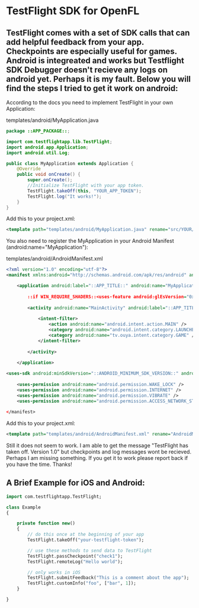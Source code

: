 TestFlight SDK for OpenFL
=========================

TestFlight comes with a set of SDK calls that can add helpful feedback from your app. Checkpoints are especially useful for games.
Android is integreated and works but Testflight SDK Debugger doesn't recieve any logs on android yet. Perhaps it is my fault.
Below you will find the steps I tried to get it work on android:
--------------
According to the docs you need to implement TestFlight in your own Application:


templates/android/MyApplication.java
```java
package ::APP_PACKAGE::;

import com.testflightapp.lib.TestFlight;
import android.app.Application;
import android.util.Log;

public class MyApplication extends Application {
    @Override
    public void onCreate() {
        super.onCreate();
        //Initialize TestFlight with your app token.
        TestFlight.takeOff(this, "YOUR_APP_TOKEN");
        TestFlight.log("It works!");
    }
}
```

Add this to your project.xml:
```xml
<template path="templates/android/MyApplication.java" rename="src/YOUR/PACKAGE/MyApplication.java" if="android" />
```

You also need to register the MyApplication in your Android Manifest (android:name="MyApplication"): 

templates/android/AndroidManifest.xml
```xml
<?xml version="1.0" encoding="utf-8"?>
<manifest xmlns:android="http://schemas.android.com/apk/res/android" android:installLocation="::ANDROID_INSTALL_LOCATION::" android:versionCode="::APP_BUILD_NUMBER::" android:versionName="::APP_VERSION::" package="::APP_PACKAGE::">

	<application android:label="::APP_TITLE::" android:name="MyApplication" android:debuggable="true"::if (HAS_ICON):: android:icon="@drawable/icon"::end::>
		
		::if WIN_REQUIRE_SHADERS::<uses-feature android:glEsVersion="0x00020000" android:required="true" />::elseif WIN_ALLOW_SHADERS::<uses-feature android:glEsVersion="0x00020000" android:required="false" />::end::
		
		<activity android:name="MainActivity" android:label="::APP_TITLE::" android:configChanges="keyboard|keyboardHidden|orientation" android:screenOrientation="sensorLandscape">
			
			<intent-filter>
				<action android:name="android.intent.action.MAIN" />
				<category android:name="android.intent.category.LAUNCHER" />
				<category android:name="tv.ouya.intent.category.GAME" />
			</intent-filter>
			
		</activity>
		
	</application>

<uses-sdk android:minSdkVersion="::ANDROID_MINIMUM_SDK_VERSION::" android:targetSdkVersion="::ANDROID_TARGET_SDK_VERSION::"/>
	
	<uses-permission android:name="android.permission.WAKE_LOCK" />
	<uses-permission android:name="android.permission.INTERNET" />
	<uses-permission android:name="android.permission.VIBRATE" />
	<uses-permission android:name="android.permission.ACCESS_NETWORK_STATE" />
	
</manifest>
```

Add this to your project.xml:
```xml
<template path="templates/android/AndroidManifest.xml" rename="AndroidManifest.xml" if="android" />
```

Still it does not seem to work. I am able to get the message "TestFlight has taken off. Version 1.0" but checkpoints 
and log messages wont be recieved. Perhaps I am missing something. If you get it to work please report back if you 
have the time. Thanks!

A Brief Example for iOS and Android:
---------------

```haxe
import com.testflightapp.TestFlight;

class Example
{

	private function new()
	{
		// do this once at the beginning of your app
		TestFlight.takeOff("your-testflight-token");

		// use these methods to send data to TestFlight
		TestFlight.passCheckpoint("check1");
		TestFlight.remoteLog("Hello world");

		// only works in iOS
		TestFlight.submitFeedback("This is a comment about the app");
		TestFlight.customInfo("foo", ["bar", 1]);
	}

}
```
